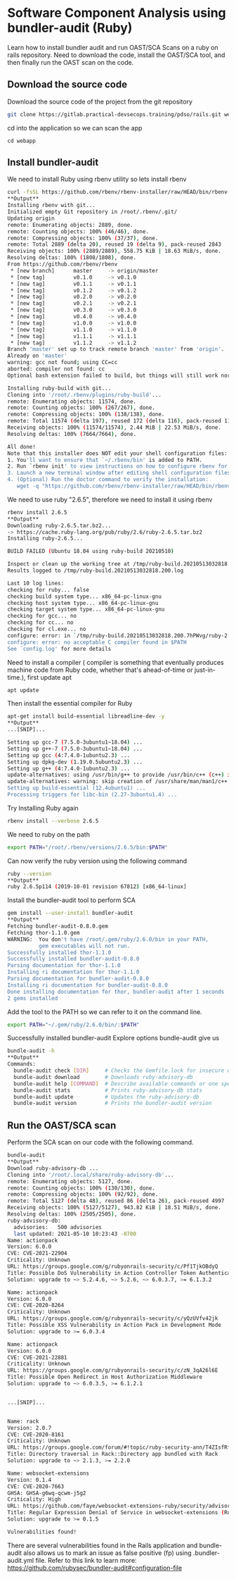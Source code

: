 # Software Component Analysis using bundler-audit (Ruby)
Learn how to install bundler audit and run OAST/SCA Scans on a ruby on rails repository.
Need to download the code, install the OAST/SCA tool, and then finally run the OAST scan on the code.

## Download the source code
Download the source code of the project from the git repository
```sh
git clone https://gitlab.practical-devsecops.training/pdso/rails.git webapp
```
cd into the application so we can scan the app
```
cd webapp
```
## Install bundler-audit 
We need to install Ruby using rbenv utility so lets install rbenv
```sh
curl -fsSL https://github.com/rbenv/rbenv-installer/raw/HEAD/bin/rbenv-installer | bash
**Output**
Installing rbenv with git...
Initialized empty Git repository in /root/.rbenv/.git/
Updating origin
remote: Enumerating objects: 2889, done.
remote: Counting objects: 100% (46/46), done.
remote: Compressing objects: 100% (37/37), done.
remote: Total 2889 (delta 20), reused 19 (delta 9), pack-reused 2843
Receiving objects: 100% (2889/2889), 558.75 KiB | 18.63 MiB/s, done.
Resolving deltas: 100% (1808/1808), done.
From https://github.com/rbenv/rbenv
 * [new branch]      master     -> origin/master
 * [new tag]         v0.1.0     -> v0.1.0
 * [new tag]         v0.1.1     -> v0.1.1
 * [new tag]         v0.1.2     -> v0.1.2
 * [new tag]         v0.2.0     -> v0.2.0
 * [new tag]         v0.2.1     -> v0.2.1
 * [new tag]         v0.3.0     -> v0.3.0
 * [new tag]         v0.4.0     -> v0.4.0
 * [new tag]         v1.0.0     -> v1.0.0
 * [new tag]         v1.1.0     -> v1.1.0
 * [new tag]         v1.1.1     -> v1.1.1
 * [new tag]         v1.1.2     -> v1.1.2
Branch 'master' set up to track remote branch 'master' from 'origin'.
Already on 'master'
warning: gcc not found; using CC=cc
aborted: compiler not found: cc
Optional bash extension failed to build, but things will still work normally.

Installing ruby-build with git...
Cloning into '/root/.rbenv/plugins/ruby-build'...
remote: Enumerating objects: 11574, done.
remote: Counting objects: 100% (267/267), done.
remote: Compressing objects: 100% (138/138), done.
remote: Total 11574 (delta 197), reused 172 (delta 116), pack-reused 11307
Receiving objects: 100% (11574/11574), 2.44 MiB | 22.53 MiB/s, done.
Resolving deltas: 100% (7664/7664), done.

All done!
Note that this installer does NOT edit your shell configuration files:
1. You'll want to ensure that `~/.rbenv/bin' is added to PATH.
2. Run `rbenv init' to view instructions on how to configure rbenv for your shell.
3. Launch a new terminal window after editing shell configuration files.
4. (Optional) Run the doctor command to verify the installation:
   wget -q "https://github.com/rbenv/rbenv-installer/raw/HEAD/bin/rbenv-doctor" -O- | bash
```
We need to use ruby "2.6.5", therefore we need to install it using rbenv
```sh
rbenv install 2.6.5
**Output**
Downloading ruby-2.6.5.tar.bz2...
-> https://cache.ruby-lang.org/pub/ruby/2.6/ruby-2.6.5.tar.bz2
Installing ruby-2.6.5...

BUILD FAILED (Ubuntu 18.04 using ruby-build 20210510)

Inspect or clean up the working tree at /tmp/ruby-build.20210513032818.200.7hPWvg
Results logged to /tmp/ruby-build.20210513032818.200.log

Last 10 log lines:
checking for ruby... false
checking build system type... x86_64-pc-linux-gnu
checking host system type... x86_64-pc-linux-gnu
checking target system type... x86_64-pc-linux-gnu
checking for gcc... no
checking for cc... no
checking for cl.exe... no
configure: error: in `/tmp/ruby-build.20210513032818.200.7hPWvg/ruby-2.6.5':
configure: error: no acceptable C compiler found in $PATH
See `config.log' for more details
```
Need to install a compiler ( compiler is something that eventually produces machine code from Ruby code, whether that's ahead-of-time or just-in-time.), first update apt
```sh
apt update
``` 
Then install the essential compiler for Ruby
```sh
apt-get install build-essential libreadline-dev -y
**Output**
...[SNIP]...

Setting up gcc-7 (7.5.0-3ubuntu1~18.04) ...
Setting up g++-7 (7.5.0-3ubuntu1~18.04) ...
Setting up gcc (4:7.4.0-1ubuntu2.3) ...
Setting up dpkg-dev (1.19.0.5ubuntu2.3) ...
Setting up g++ (4:7.4.0-1ubuntu2.3) ...
update-alternatives: using /usr/bin/g++ to provide /usr/bin/c++ (c++) in auto mode
update-alternatives: warning: skip creation of /usr/share/man/man1/c++.1.gz because associated file /usr/share/man/man1/g++.1.gz (of link group c++) doesn't exist
Setting up build-essential (12.4ubuntu1) ...
Processing triggers for libc-bin (2.27-3ubuntu1.4) ...
```
Try Installing Ruby again
```sh
rbenv install --verbose 2.6.5
```
We need to ruby on the path
```sh
export PATH="/root/.rbenv/versions/2.6.5/bin:$PATH"
```
Can now verify the ruby version using the following command
```sh
ruby --version
**Output**
ruby 2.6.5p114 (2019-10-01 revision 67812) [x86_64-linux]
```
Install the bundler-audit tool to perform SCA
```sh
gem install --user-install bundler-audit
**Output**
Fetching bundler-audit-0.8.0.gem
Fetching thor-1.1.0.gem
WARNING:  You don't have /root/.gem/ruby/2.6.0/bin in your PATH,
          gem executables will not run.
Successfully installed thor-1.1.0
Successfully installed bundler-audit-0.8.0
Parsing documentation for thor-1.1.0
Installing ri documentation for thor-1.1.0
Parsing documentation for bundler-audit-0.8.0
Installing ri documentation for bundler-audit-0.8.0
Done installing documentation for thor, bundler-audit after 1 seconds
2 gems installed
```
Add the tool to the PATH so we can refer to it on the command line.
```sh
export PATH="~/.gem/ruby/2.6.0/bin/:$PATH"
```
Successfully installed bundler-audit
Explore options bundle-audit give us 
```sh
bundle-audit -h
**Output**
Commands:
  bundle-audit check [DIR]     # Checks the Gemfile.lock for insecure dependencies
  bundle-audit download        # Downloads ruby-advisory-db
  bundle-audit help [COMMAND]  # Describe available commands or one specific command
  bundle-audit stats           # Prints ruby-advisory-db stats
  bundle-audit update          # Updates the ruby-advisory-db
  bundle-audit version         # Prints the bundler-audit version
```
## Run the OAST/SCA scan
Perform the SCA scan on our code with the following command.
```sh
bundle-audit
**Output**
Download ruby-advisory-db ...
Cloning into '/root/.local/share/ruby-advisory-db'...
remote: Enumerating objects: 5127, done.
remote: Counting objects: 100% (130/130), done.
remote: Compressing objects: 100% (92/92), done.
remote: Total 5127 (delta 48), reused 86 (delta 26), pack-reused 4997
Receiving objects: 100% (5127/5127), 943.82 KiB | 18.51 MiB/s, done.
Resolving deltas: 100% (2505/2505), done.
ruby-advisory-db:
  advisories:   500 advisories
  last updated: 2021-05-10 10:23:43 -0700
Name: actionpack
Version: 6.0.0
CVE: CVE-2021-22904
Criticality: Unknown
URL: https://groups.google.com/g/rubyonrails-security/c/Pf1TjkOBdyQ
Title: Possible DoS Vulnerability in Action Controller Token Authentication
Solution: upgrade to ~> 5.2.4.6, ~> 5.2.6, ~> 6.0.3.7, >= 6.1.3.2

Name: actionpack
Version: 6.0.0
CVE: CVE-2020-8264
Criticality: Unknown
URL: https://groups.google.com/g/rubyonrails-security/c/yQzUVfv42jk
Title: Possible XSS Vulnerability in Action Pack in Development Mode
Solution: upgrade to >= 6.0.3.4

Name: actionpack
Version: 6.0.0
CVE: CVE-2021-22881
Criticality: Unknown
URL: https://groups.google.com/g/rubyonrails-security/c/zN_3qA26l6E
Title: Possible Open Redirect in Host Authorization Middleware
Solution: upgrade to ~> 6.0.3.5, >= 6.1.2.1


...[SNIP]...


Name: rack
Version: 2.0.7
CVE: CVE-2020-8161
Criticality: Unknown
URL: https://groups.google.com/forum/#!topic/ruby-security-ann/T4ZIsfRf2eA
Title: Directory traversal in Rack::Directory app bundled with Rack
Solution: upgrade to ~> 2.1.3, >= 2.2.0

Name: websocket-extensions
Version: 0.1.4
CVE: CVE-2020-7663
GHSA: GHSA-g6wq-qcwm-j5g2
Criticality: High
URL: https://github.com/faye/websocket-extensions-ruby/security/advisories/GHSA-g6wq-qcwm-j5g2
Title: Regular Expression Denial of Service in websocket-extensions (RubyGem)
Solution: upgrade to >= 0.1.5

Vulnerabilities found!
```
There are several vulnerabilities found in the Rails application and bundle-audit also allows us to mark an issue as false positive (fp) using .bundler-audit.yml file. Refer to this link to learn more: https://github.com/rubysec/bundler-audit#configuration-file
